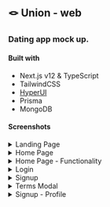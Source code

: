 ## 🪢 Union - web
### Dating app mock up.

#### Built with
- Next.js v12 & TypeScript
- TailwindCSS
- [HyperUI](https://www.hyperui.dev)
- Prisma
- MongoDB

#### Screenshots
<details><summary>Landing Page</summary>
<img alt="landing page" src="https://user-images.githubusercontent.com/59973863/210288044-9e174187-b35d-4449-badc-9a82e3dc754d.png">
</details>

<details><summary>Home Page</summary>
<img alt="landing page" src="https://user-images.githubusercontent.com/59973863/210288064-0638c28f-ed6d-49a1-8dfb-84c2aeb353fc.png">
</details>

<details><summary>Home Page - Functionality</summary>
<img alt="landing page" src="https://user-images.githubusercontent.com/59973863/210288085-fa3fc5d6-1a55-47d7-bb13-95b0d78c6af5.png">
</details>

<details><summary>Login</summary>
<img alt="landing page" src="https://user-images.githubusercontent.com/59973863/210288112-478bbef2-4b2f-4b9c-87af-357bdccd3cd2.png">
</details>

<details><summary>Signup</summary>
<img alt="landing page" src="https://user-images.githubusercontent.com/59973863/210288121-de53251b-b17d-4c20-937d-9b275a2a7a42.png">
</details>

<details><summary>Terms Modal</summary>
<img alt="landing page" src="https://user-images.githubusercontent.com/59973863/210288614-59e074f2-a34c-4c5f-8cb4-49df85f422f0.png">
</details>

<details><summary>Signup - Profile</summary>
<img alt="landing page" src="https://user-images.githubusercontent.com/59973863/210288138-acd02f40-699c-4a24-ba10-1459b2532cd2.png">
</details>
